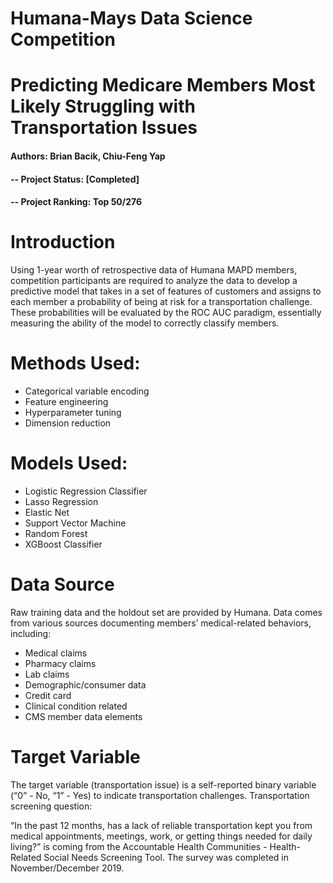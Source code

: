 # Humana-Mays Data Science Competition

# Predicting Medicare Members Most Likely Struggling with Transportation Issues

#### Authors: Brian Bacik, Chiu-Feng Yap

#### -- Project Status: [Completed]

#### -- Project Ranking: Top 50/276

# Introduction

Using 1-year worth of retrospective data of Humana MAPD members, competition participants are required to analyze the data to develop a predictive model that takes in a set of features of customers and assigns to each member a probability of being at risk for a transportation challenge. These probabilities will be evaluated by the ROC AUC paradigm, essentially measuring the ability of the model to correctly classify members. 

# Methods Used:
* Categorical variable encoding
* Feature engineering
* Hyperparameter tuning
* Dimension reduction

# Models Used:
* Logistic Regression Classifier
* Lasso Regression 
* Elastic Net
* Support Vector Machine
* Random Forest
* XGBoost Classifier

# Data Source 

Raw training data and the holdout set are provided by Humana. Data comes from various sources documenting members’ medical-related behaviors, including:

*	Medical claims
* Pharmacy claims
* Lab claims
*	Demographic/consumer data
* Credit card
*	Clinical condition related
*	CMS member data elements


# Target Variable

The target variable (transportation issue) is a self-reported binary variable (“0” - No, “1” - Yes) to indicate transportation challenges. Transportation screening question:

“In the past 12 months, has a lack of reliable transportation kept you from medical appointments, meetings, work, or getting things needed for daily living?” is coming from the Accountable Health Communities - Health-Related Social Needs Screening Tool. The survey was completed in November/December 2019. 

